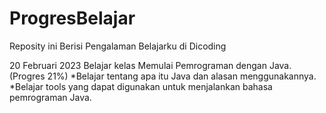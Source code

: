 # ProgresBelajar
Reposity ini Berisi Pengalaman Belajarku di Dicoding 

20 Februari 2023
Belajar kelas Memulai Pemrograman dengan Java. (Progres 21%)
  *Belajar tentang apa itu Java dan alasan menggunakannya.
  *Belajar tools yang dapat digunakan untuk menjalankan bahasa pemrograman Java.

